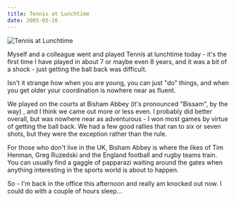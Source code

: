 ```yaml
---
title: Tennis at Lunchtime
date: 2005-05-16
---
```


![Tennis at Lunchtime](https://source.unsplash.com/7QCBakMyDCE/1600x900)

Myself and a colleague went and played Tennis at lunchtime today - it's the first time I have played in about 7 or maybe even 8 years, and it was a bit of a shock - just getting the ball back was difficult.

Isn't it strange how when you are young, you can just "do" things, and when you get older your coordination is nowhere near as fluent.

We played on the courts at Bisham Abbey (it's pronounced "Bissam", by the way) , and I think we came out more or less even. I probably did better overall, but was nowhere near as adventurous - I won most games by virtue of getting the ball back. We had a few good rallies that ran to six or seven shots, but they were the exception rather than the rule.

For those who don't live in the UK, Bisham Abbey is where the likes of Tim Henman, Greg Ruzedski and the England football and rugby teams train. You can usually find a gaggle of papparazi waiting around the gates when anything interesting in the sports world is about to happen.

So - I'm back in the office this afternoon and really am knocked out now. I could do with a couple of hours sleep...